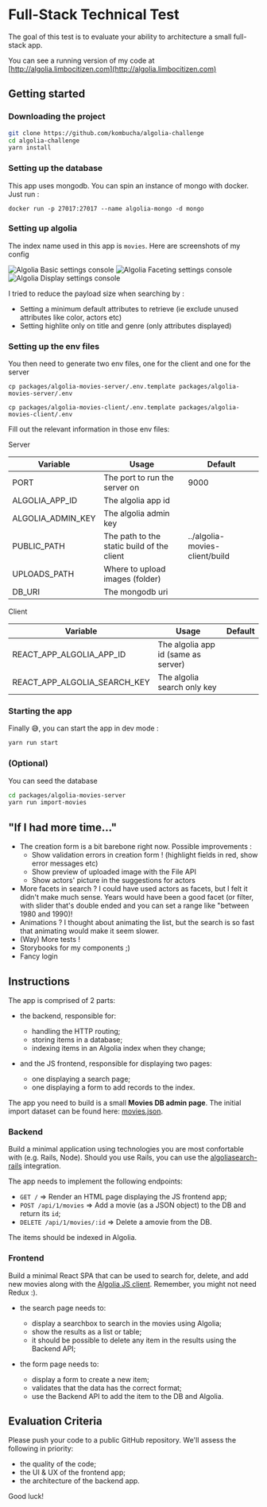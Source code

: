 # Full-Stack Technical Test

The goal of this test is to evaluate your ability to architecture a small full-stack app.

You can see a running version of my code at [http://algolia.limbocitizen.com](http://algolia.limbocitizen.com)

## Getting started

### Downloading the project
```sh
git clone https://github.com/kombucha/algolia-challenge
cd algolia-challenge
yarn install
```

### Setting up the database
This app uses mongodb. You can spin an instance of mongo with docker. Just run : 
```
docker run -p 27017:27017 --name algolia-mongo -d mongo
```

### Setting up algolia

The index name used in this app is `movies`.
Here are screenshots of my config

![Algolia Basic settings console](doc/algolia-basic-settings.png)
![Algolia Faceting settings console](doc/algolia-faceting-settings.png)
![Algolia Display settings console](doc/algolia-display-settings.png)

I tried to reduce the payload size when searching by : 
  - Setting a minimum default attributes to retrieve (ie exclude unused attributes like color, actors etc)
  - Setting highlite only on title and genre (only attributes displayed)


### Setting up the env files
You then need to generate two env files, one for the client and one for the server
```
cp packages/algolia-movies-server/.env.template packages/algolia-movies-server/.env

cp packages/algolia-movies-client/.env.template packages/algolia-movies-client/.env
```

Fill out the relevant information in those env files: 

Server

| Variable          | Usage                                      | Default                        |
|-------------------|--------------------------------------------|--------------------------------|
| PORT              | The port to run the server on              | 9000                           |
| ALGOLIA_APP_ID    | The algolia app id                         |                                |
| ALGOLIA_ADMIN_KEY | The algolia admin key                      |                                |
| PUBLIC_PATH       | The path to the static build of the client | ../algolia-movies-client/build |
| UPLOADS_PATH      | Where to upload images (folder)            |                                |
| DB_URI            | The mongodb uri                            |                                |



Client

| Variable                     | Usage                               | Default | 
|------------------------------|-------------------------------------|---------| 
| REACT_APP_ALGOLIA_APP_ID     | The algolia app id (same as server) |         | 
| REACT_APP_ALGOLIA_SEARCH_KEY | The algolia search only key         |         | 


### Starting the app

Finally 😅, you can start the app in dev mode : 
```sh
yarn run start
```

### (Optional)
You can seed the database
```sh
cd packages/algolia-movies-server
yarn run import-movies
```

## "If I had more time..."
- The creation form is a bit barebone right now. Possible improvements :
  - Show validation errors in creation form ! (highlight fields in red, show error messages etc)
  - Show preview of uploaded image with the File API
  - Show actors' picture in the suggestions for actors
- More facets in search ? I could have used actors as facets, but I felt it didn't make much sense. Years would have been a good facet (or filter, with slider that's double ended and you can set a range like "between 1980 and 1990)!
- Animations ? I thought about animating the list, but the search is so fast that animating would make it seem slower.
- (Way) More tests !
- Storybooks for my components ;)
- Fancy login


## Instructions

The app is comprised of 2 parts:

- the backend, responsible for:
  - handling the HTTP routing;
  - storing items in a database;
  - indexing items in an Algolia index when they change;

- and the JS frontend, responsible for displaying two pages:
  - one displaying a search page;
  - one displaying a form to add records to the index.

The app you need to build is a small **Movies DB admin page**. The initial import dataset can be found here: [movies.json](https://gist.github.com/alexandremeunier/49533eebe2ec93b14d32b2333272f9f8).

### Backend

Build a minimal application using technologies you are most confortable with (e.g. Rails, Node). Should you use Rails, you can use the [algoliasearch-rails](https://github.com/algolia/algoliasearch-rails) integration.

The app needs to implement the following endpoints:

  - `GET /` => Render an HTML page displaying the JS frontend app;
  - `POST /api/1/movies` => Add a movie (as a JSON object) to the DB and return its `id`;
  - `DELETE /api/1/movies/:id` => Delete a amovie from the DB.

The items should be indexed in Algolia.

### Frontend

Build a minimal React SPA that can be used to search for, delete, and add new movies along with the [Algolia JS client](https://github.com/algolia/algoliasearch-client-js). Remember, you might not need Redux :).

- the search page needs to:
  - display a searchbox to search in the movies using Algolia;
  - show the results as a list or table;
  - it should be possible to delete any item in the results using the Backend API;

- the form page needs to:
  - display a form to create a new item;
  - validates that the data has the correct format;
  - use the Backend API to add the item to the DB and Algolia.

## Evaluation Criteria

Please push your code to a public GitHub repository. We'll assess the following in priority:

- the quality of the code;
- the UI & UX of the frontend app;
- the architecture of the backend app.


Good luck!
